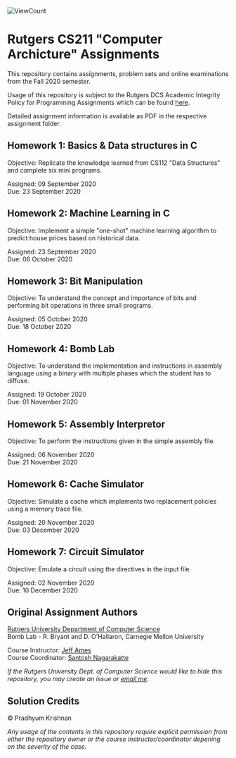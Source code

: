 ![ViewCount](https://views.whatilearened.today/views/github/pradhyumk/cs211.svg)

# Rutgers CS211 "Computer Archicture" Assignments  
This repository contains assignments, problem sets and online examinations from the Fall 2020 semester.

Usage of this repository is subject to the Rutgers DCS Academic Integrity Policy for Programming Assignments which can be found [here](https://www.cs.rutgers.edu/academics/undergraduate/academic-integrity-policy/programming-assignments).

Detailed assignment information is available as PDF in the respective assignment folder.

## Homework 1: Basics & Data structures in C
Objective: Replicate the knowledge learned from CS112 "Data Structures" and complete six mini programs.

Assigned: 09 September 2020  
Due: 23 September 2020  

## Homework 2: Machine Learning in C
Objective: Implement a simple "one-shot" machine learning algorithm to predict house prices based on historical data.

Assigned: 23 September 2020  
Due: 06 October 2020  

## Homework 3: Bit Manipulation
Objective: To understand the concept and importance of bits and performing bit operations in three small programs.

Assigned: 05 October 2020  
Due: 18 October 2020  

## Homework 4: Bomb Lab
Objective: To understand the implementation and instructions in assembly language using a binary with multiple phases which the student has to diffuse. 

Assigned: 19 October 2020  
Due: 01 November 2020  

## Homework 5: Assembly Interpretor
Objective: To perform the instructions given in the simple assembly file.

Assigned: 06 November 2020  
Due: 21 November 2020  

## Homework 6: Cache Simulator
Objective: Simulate a cache which implements two replacement policies using a memory trace file.

Assigned: 20 November 2020  
Due: 03 December 2020  

## Homework 7: Circuit Simulator
Objective: Emulate a circuit using the directives in the input file.

Assigned: 02 November 2020  
Due: 10 December 2020  

## Original Assignment Authors
[Rutgers University Department of Computer Science](https://www.cs.rutgers.edu/)  
Bomb Lab - R. Bryant and D. O'Hallaron, Carnegie Mellon University  

Course Instructor: [Jeff Ames](mailto:jca105@cs.rutgers.edu)  
Course Coordinator: [Santosh Nagarakatte](mailto:santosh.nagarakatte@cs.rutgers.edu)  

*If the Rutgers University Dept. of Computer Science would like to hide this repository, you may create an issue or [email me](mailto:pradhyum.krishnan@rutgers.edu).*

## Solution Credits
© Pradhyum Krishnan  

*Any usage of the contents in this repository require explicit permission from either the repository owner or the course instructor/coordinator depening on the severity of the case.*
